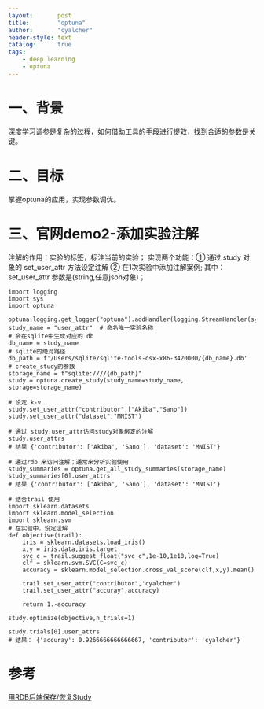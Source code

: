 ```yaml
---
layout:       post
title:        "optuna"
author:       "cyalcher"
header-style: text
catalog:      true
tags:
    - deep learning
    - optuna
---
```


# 一、背景
深度学习调参是复杂的过程，如何借助工具的手段进行提效，找到合适的参数是关键。

# 二、目标
掌握optuna的应用，实现参数调优。
# 三、官网demo2-添加实验注解
注解的作用：实验的标签，标注当前的实验；
实现两个功能：① 通过 study 对象的 set_user_attr 方法设定注解 ② 在1次实验中添加注解案例;
其中：set_user_attr 参数是(string,任意json对象)；
```
import logging
import sys
import optuna

optuna.logging.get_logger("optuna").addHandler(logging.StreamHandler(sys.stdout))
study_name = "user_attr"  # 命名唯一实验名称
# 会在sqlite中生成对应的 db
db_name = study_name
# sqlite的绝对路径 
db_path = f'/Users/sqlite/sqlite-tools-osx-x86-3420000/{db_name}.db'
# create_study的参数
storage_name = f"sqlite:////{db_path}"
study = optuna.create_study(study_name=study_name, storage=storage_name)

# 设定 k-v
study.set_user_attr("contributor",["Akiba","Sano"])
study.set_user_attr("dataset","MNIST")

# 通过 study.user_attr访问study对象绑定的注解
study.user_attrs
# 结果 {'contributor': ['Akiba', 'Sano'], 'dataset': 'MNIST'}

# 通过rdb 来访问注解；通常来分析实验使用
study_summaries = optuna.get_all_study_summaries(storage_name)
study_summaries[0].user_attrs
# 结果 {'contributor': ['Akiba', 'Sano'], 'dataset': 'MNIST'}

# 结合trail 使用
import sklearn.datasets
import sklearn.model_selection
import sklearn.svm
# 在实验中，设定注解
def objective(trail):
    iris = sklearn.datasets.load_iris()
    x,y = iris.data,iris.target
    svc_c = trail.suggest_float("svc_c",1e-10,1e10,log=True)
    clf = sklearn.svm.SVC(C=svc_c)
    accuracy = sklearn.model_selection.cross_val_score(clf,x,y).mean()

    trail.set_user_attr("contributor",'cyalcher')
    trail.set_user_attr("accuray",accuracy)
    
    return 1.-accuracy

study.optimize(objective,n_trials=1)

study.trials[0].user_attrs
# 结果： {'accuray': 0.9266666666666667, 'contributor': 'cyalcher'}
```
# 参考
[用RDB后端保存/恢复Study](https://optuna.readthedocs.io/zh-cn/latest/tutorial/20_recipes/001_rdb.html#sphx-glr-tutorial-20-recipes-001-rdb-py)
